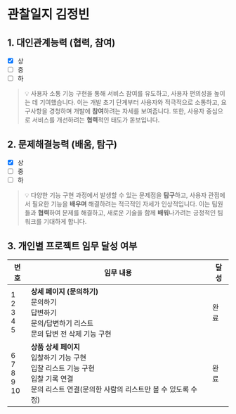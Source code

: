 # 관찰일지 김정빈
## 1. 대인관계능력 (협력, 참여)

- [x] 상
- [ ] 중
- [ ] 하

> 💡 사용자 소통 기능 구현을 통해 서비스 참여를 유도하고, 사용자 편의성을 높이는 데 기여했습니다. 이는 개발 초기 단계부터 사용자와 적극적으로 소통하고, 요구사항을 경청하며 개발에 **참여**하려는 자세를 보여줍니다. 또한, 사용자 중심으로 서비스를 개선하려는 **협력**적인 태도가 돋보입니다.

## 2. 문제해결능력 (배움, 탐구)

- [x] 상
- [ ] 중
- [ ] 하

> 💡 다양한 기능 구현 과정에서 발생할 수 있는 문제점을 **탐구**하고, 사용자 관점에서 필요한 기능을 **배우며** 해결하려는 적극적인 자세가 인상적입니다. 이는 팀원들과 **협력**하여 문제를 해결하고, 새로운 기술을 함께 **배워**나가려는 긍정적인 팀워크를 기대하게 합니다.

## 3. 개인별 프로젝트 임무 달성 여부

| 번호                     | 임무 내용                                                                                               | 달성  |
| ---------------------- | --------------------------------------------------------------------------------------------------- | --- |
| 1<br>2<br>3<br>4<br>5  | **상세 페이지 (문의하기)**<br>문의하기  <br>답변하기  <br>문의/답변하기 리스트  <br>문의 답변 전 삭제 기능 구현                          | 완료  |
| 6<br>7<br>8<br>9<br>10 | **상품 상세 페이지**<br>입찰하기 기능 구현  <br>입찰 리스트 기능 구현  <br>입찰 기록 연결  <br>문의 리스트 연결(문의한 사람의 리스트만 볼 수 있도록 수정) | 완료  |


